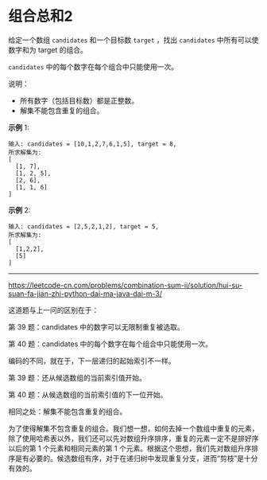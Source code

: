 # 组合总和2

给定一个数组 `candidates` 和一个目标数 `target` ，找出 `candidates` 中所有可以使数字和为 target 的组合。

`candidates` 中的每个数字在每个组合中只能使用一次。

说明：

* 所有数字（包括目标数）都是正整数。
* 解集不能包含重复的组合。 

**示例** 1:

```
输入: candidates = [10,1,2,7,6,1,5], target = 8,
所求解集为:
[
  [1, 7],
  [1, 2, 5],
  [2, 6],
  [1, 1, 6]
]
```

**示例** 2:

```
输入: candidates = [2,5,2,1,2], target = 5,
所求解集为:
[
  [1,2,2],
  [5]
]
```

---

https://leetcode-cn.com/problems/combination-sum-ii/solution/hui-su-suan-fa-jian-zhi-python-dai-ma-java-dai-m-3/

这道题与上一问的区别在于：

第 39 题：candidates 中的数字可以无限制重复被选取。

第 40 题：candidates 中的每个数字在每个组合中只能使用一次。

编码的不同，就在于，下一层递归的起始索引不一样。

第 39 题：还从候选数组的当前索引值开始。

第 40 题：从候选数组的当前索引值的下一位开始。

相同之处：解集不能包含重复的组合。

为了使得解集不包含重复的组合。我们想一想，如何去掉一个数组中重复的元素，除了使用哈希表以外，我们还可以先对数组升序排序，重复的元素一定不是排好序以后的第 1 个元素和相同元素的第 1 个元素。根据这个思想，我们先对数组升序排序是有必要的。候选数组有序，对于在递归树中发现重复分支，进而“剪枝”是十分有效的。

